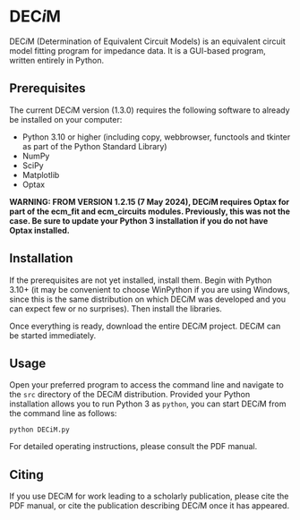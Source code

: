 # DEC*i*M

DEC*i*M (Determination of Equivalent Circuit Models) is an equivalent circuit model fitting program for impedance data. It is a GUI-based program, written entirely in Python.

## Prerequisites

The current DEC*i*M version (1.3.0) requires the following software to already be installed on your computer:

- Python 3.10 or higher (including copy, webbrowser, functools and tkinter as part of the Python Standard Library)
- NumPy
- SciPy
- Matplotlib
- Optax

**WARNING: FROM VERSION 1.2.15 (7 May 2024), DEC*i*M requires Optax for part of the ecm_fit and ecm_circuits modules. Previously, this was not the case. Be sure to update your Python 3 installation if you do not have Optax installed.**

## Installation

If the prerequisites are not yet installed, install them. Begin with Python 3.10+ (it may be convenient to choose WinPython if you are using Windows, since this is the same distribution on which DEC*i*M was developed and you can expect few or no surprises). Then install the libraries.

Once everything is ready, download the entire DEC*i*M project. DEC*i*M can be started immediately.

## Usage

Open your preferred program to access the command line and navigate to the `src` directory of the DEC*i*M distribution. Provided your Python installation allows you to run Python 3 as `python`, you can start DEC*i*M from the command line as follows:

```
python DECiM.py
```

For detailed operating instructions, please consult the PDF manual.

## Citing

If you use DEC*i*M for work leading to a scholarly publication, please cite the PDF manual, or cite the publication describing DEC*i*M once it has appeared.
